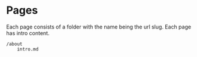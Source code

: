 # Pages 

Each page consists of a folder with the name being the url slug. Each page has intro content.

```
/about
    intro.md
```
